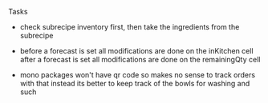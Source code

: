 Tasks

- check subrecipe inventory first, then take the ingredients from the subrecipe








- before a forecast is set all modifications are done on the inKitchen cell
after a forecast is set all modifications are done on the remainingQty cell


- mono packages won't have qr code so makes no sense to track orders with that instead its better to keep track of the bowls for washing and such